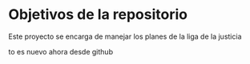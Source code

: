 # Objetivos de la repositorio

Este proyecto se encarga de manejar los planes de la liga de la justicia



to es nuevo
ahora desde github
